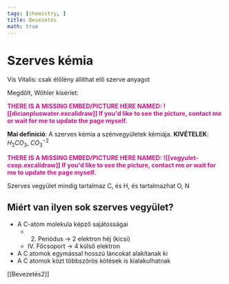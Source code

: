```yaml
---
tags: [chemistry, ] 
title: Bevezetés
math: true
---
```

# Szerves kémia
Vis Vitalis: csak élőlény állíthat elő szerve anyagot

Megdőlt, Wöhler kísérlet: 

<p style='color: MediumVioletRed;'><b>THERE IS A MISSING EMBED/PICTURE HERE NAMED: ![[dicianpluswater.excalidraw]]
If you'd like to see the picture, contact me or wait for me to update the page myself. </b></p>

__Mai definíció__: A szerves kémia a szénvegyületek kémiája. 
__KIVÉTELEK__: $H_2CO_3$, $CO_3^{-2}$ 


<p style='color: MediumVioletRed;'><b>THERE IS A MISSING EMBED/PICTURE HERE NAMED: ![[vegyulet-csop.excalidraw]]
If you'd like to see the picture, contact me or wait for me to update the page myself. </b></p>


Szerves vegyület mindig tartalmaz C, és H, és tartalmazhat O, N

## Miért van ilyen sok szerves vegyület?
- A C-atom molekula képző sajátosságai
	- 2. Periódus -> 2 elektron héj (kicsi)
	- IV. Főcsoport -> 4 külső elektron
- A C atomok egymással hosszú láncokat alakítanak ki
- A C atomok közt többszörös kötések is kialakulhatnak

[[Bevezetés2]]

